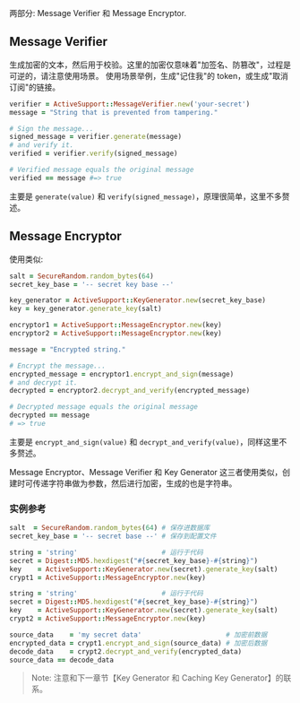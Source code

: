 两部分: Message Verifier 和 Message Encryptor.

## Message Verifier

生成加密的文本，然后用于校验。这里的加密仅意味着"加签名、防篡改"，过程是可逆的，请注意使用场景。
使用场景举例，生成"记住我"的 token，或生成"取消订阅"的链接。

```ruby
verifier = ActiveSupport::MessageVerifier.new('your-secret')
message = "String that is prevented from tampering."

# Sign the message...
signed_message = verifier.generate(message)
# and verify it.
verified = verifier.verify(signed_message)

# Verified message equals the original message
verified == message #=> true
```

主要是 `generate(value)` 和 `verify(signed_message)`，原理很简单，这里不多赘述。

## Message Encryptor

使用类似:

```ruby
salt = SecureRandom.random_bytes(64)
secret_key_base = '-- secret key base --'

key_generator = ActiveSupport::KeyGenerator.new(secret_key_base)
key = key_generator.generate_key(salt)

encryptor1 = ActiveSupport::MessageEncryptor.new(key)
encryptor2 = ActiveSupport::MessageEncryptor.new(key)

message = "Encrypted string."

# Encrypt the message...
encrypted_message = encryptor1.encrypt_and_sign(message)
# and decrypt it.
decrypted = encryptor2.decrypt_and_verify(encrypted_message)

# Decrypted message equals the original message
decrypted == message
# => true
```

主要是 `encrypt_and_sign(value)` 和 `decrypt_and_verify(value)`，同样这里不多赘述。

Message Encryptor、Message Verifier 和 Key Generator 这三者使用类似，创建时可传递字符串做为参数，然后进行加密，生成的也是字符串。

### 实例参考

```ruby
salt  = SecureRandom.random_bytes(64) # 保存进数据库
secret_key_base = '-- secret base --' # 保存到配置文件

string = 'string'                     # 运行于代码
secret = Digest::MD5.hexdigest("#{secret_key_base}-#{string}")
key    = ActiveSupport::KeyGenerator.new(secret).generate_key(salt)
crypt1 = ActiveSupport::MessageEncryptor.new(key)

string = 'string'                     # 运行于代码
secret = Digest::MD5.hexdigest("#{secret_key_base}-#{string}")
key    = ActiveSupport::KeyGenerator.new(secret).generate_key(salt)
crypt2 = ActiveSupport::MessageEncryptor.new(key)

source_data    = 'my secret data'                     # 加密前数据
encrypted_data = crypt1.encrypt_and_sign(source_data) # 加密后数据
decode_data    = crypt2.decrypt_and_verify(encrypted_data)
source_data == decode_data
```

> Note: 注意和下一章节【Key Generator 和 Caching Key Generator】的联系。
